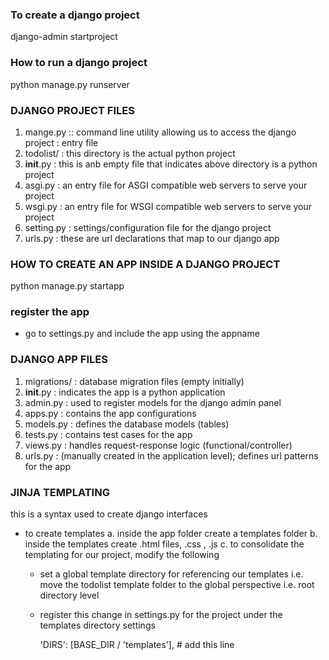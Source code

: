 ### To create a django project
django-admin startproject <nameofapplication>

### How to run a django project
python manage.py runserver

### DJANGO PROJECT FILES
1. mange.py :: command line utility allowing us to access the django project : entry file
2. todolist/ : this directory is the actual python project
3. __init__.py : this is anb empty file that indicates above directory is a python project
4. asgi.py : an entry file for ASGI compatible web servers to serve your project
5. wsgi.py : an entry file for WSGI compatible web servers to serve your project
6. setting.py : settings/configuration file for the django project
7. urls.py : these are url declarations that map to our django app

### HOW TO CREATE AN APP INSIDE A DJANGO PROJECT
python manage.py startapp <nameoftheapp>
### register the app
- go to settings.py and include the app using the appname 

### DJANGO APP FILES
1. migrations/ : database migration files (empty initially)
2. __init__.py : indicates the app is a python application
3. admin.py : used to register models for the django admin panel
4. apps.py : contains the app configurations
5. models.py : defines the database models (tables)
6. tests.py : contains test cases for the app
7. views.py : handles request-response logic (functional/controller)
8. urls.py : (manually created in the application level);  defines url patterns for the app

### JINJA TEMPLATING
this is a syntax used to create django interfaces
- to create templates 
a. inside the app folder create a templates folder
b. inside the templates create .html files, .css , .js
c. to consolidate the templating for our project, modify the following
   - set a global template directory for referencing our templates i.e.
    move the todolist template folder to the global perspective i.e. 
    root directory level
   - register this change in settings.py for the project under the templates
     directory settings

      'DIRS': [BASE_DIR / 'templates'], # add this line